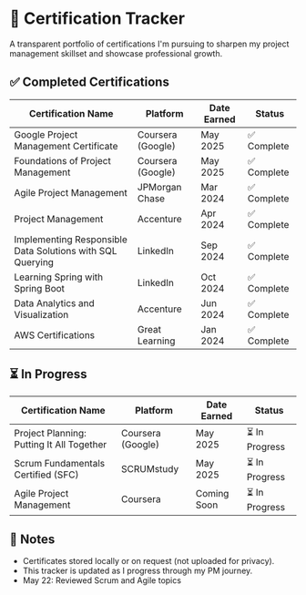 # 📄 Certification Tracker

A transparent portfolio of certifications I'm pursuing to sharpen my project management skillset and showcase professional growth.

## ✅ Completed Certifications

| Certification Name                                               | Platform                  | Date Earned | Status       |
|------------------------------------------------------------------|---------------------------|-------------|--------------|
| Google Project Management Certificate                            | Coursera (Google)         | May 2025    | ✅ Complete   |
| Foundations of Project Management                                | Coursera (Google)         | May 2025    | ✅ Complete   |
| Agile Project Management                                         | JPMorgan Chase            | Mar 2024    | ✅ Complete   |
| Project Management                                               | Accenture                 | Apr 2024    | ✅ Complete   |
| Implementing Responsible Data Solutions with SQL Querying        | LinkedIn                  | Sep 2024    | ✅ Complete   |
| Learning Spring with Spring Boot                                 | LinkedIn                  | Oct 2024    | ✅ Complete   |
| Data Analytics and Visualization                                 | Accenture                 | Jun 2024    | ✅ Complete   |
| AWS Certifications                                               | Great Learning            | Jan 2024    | ✅ Complete   |

## ⏳ In Progress

| Certification Name                             | Platform                  | Date Earned | Status       |
|------------------------------------------------|---------------------------|-------------|--------------|
| Project Planning: Putting It All Together      | Coursera (Google)         | May 2025    | ⏳ In Progress|
| Scrum Fundamentals Certified (SFC)             | SCRUMstudy                | May 2025    | ⏳ In Progress|
| Agile Project Management                       | Coursera                  | Coming Soon | ⏳ In Progress|

## 📌 Notes
- Certificates stored locally or on request (not uploaded for privacy).
- This tracker is updated as I progress through my PM journey.
- May 22: Reviewed Scrum and Agile topics

